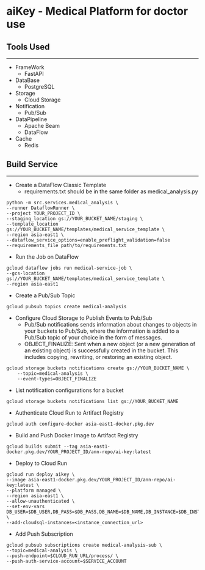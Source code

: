# aiKey - Medical Platform for doctor use

## Tools Used
---
- FrameWork
    - FastAPI
- DataBase 
    - PostgreSQL
- Storage
    - Cloud Storage
- Notification
    - Pub/Sub
- DataPipeline
    - Apache Beam
    - DataFlow
- Cache
    - Redis

## Build Service
---
- Create a DataFlow Classic Template
    -  requirements.txt should be in the same folder as medical_analysis.py 
```
python -m src.services.medical_analysis \
--runner DataflowRunner \
--project YOUR_PROJECT_ID \
--staging_location gs://YOUR_BUCKET_NAME/staging \
--template_location gs://YOUR_BUCKET_NAME/templates/medical_service_template \
--region asia-east1 \
--dataflow_service_options=enable_preflight_validation=false
--requirements_file path/to/requirements.txt
```

- Run the Job on DataFlow
```
gcloud dataflow jobs run medical-service-job \
--gcs-location gs://YOUR_BUCKET_NAME/templates/medical_service_template \
--region asia-east1
```

- Create a Pub/Sub Topic 
```
gcloud pubsub topics create medical-analysis
```

- Configure Cloud Storage to Publish Events to Pub/Sub
    - Pub/Sub notifications sends information about changes to objects in your buckets to Pub/Sub, where the information is added to a Pub/Sub topic of your choice in the form of messages.
    - OBJECT_FINALIZE: Sent when a new object (or a new generation of an existing object) is successfully created in the bucket. This includes copying, rewriting, or restoring an existing object.
```
gcloud storage buckets notifications create gs://YOUR_BUCKET_NAME \
    --topic=medical-analysis \
    --event-types=OBJECT_FINALIZE
```

- List notification configurations for a bucket
```
gcloud storage buckets notifications list gs://YOUR_BUCKET_NAME
```

- Authenticate Cloud Run to Artifact Registry
```
gcloud auth configure-docker asia-east1-docker.pkg.dev
```

- Build and Push Docker Image to Artifact Registry
```
gcloud builds submit --tag asia-east1-docker.pkg.dev/YOUR_PROJECT_ID/ann-repo/ai-key:latest
```

- Deploy to Cloud Run
```
gcloud run deploy aikey \
--image asia-east1-docker.pkg.dev/YOUR_PROJECT_ID/ann-repo/ai-key:latest \
--platform managed \
--region asia-east1 \
--allow-unauthenticated \
--set-env-vars DB_USER=$DB_USER,DB_PASS=$DB_PASS,DB_NAME=$DB_NAME,DB_INSTANCE=$DB_INSTANCE,DB_SOCKET_PATH=/cloudsql/<instance_connection_url> \
--add-cloudsql-instances=<instance_connection_url>
```

- Add Push Subscription
```
gcloud pubsub subscriptions create medical-analysis-sub \
--topic=medical-analysis \
--push-endpoint=$CLOUD_RUN_URL/process/ \
--push-auth-service-account=$SERVICE_ACCOUNT
```